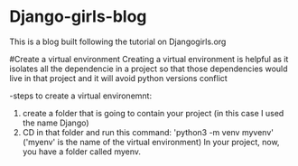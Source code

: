 # Django-girls-blog
This is a blog built following the tutorial on Djangogirls.org


#Create a virtual environment
Creating a virtual environment is helpful as it isolates all the dependencie in a project so that those dependencies would live in that project and it will avoid python versions conflict

-steps to create a virtual environemnt:
1. create a folder that is going to contain your project (in this case I used the name Django)
2. CD in that folder and run this command: 'python3 -m venv myvenv' ('myenv' is the name of the virtual environment)
In your project, now, you have a folder called myenv.


